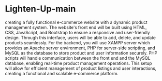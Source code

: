 # Lighten-Up-main
creating a fully functional e-commerce website with a dynamic product management system. The website's front end will be built using HTML, CSS, JavaScript, and Bootstrap to ensure a responsive and user-friendly design. Through this interface, users will be able to add, delete, and update products seamlessly.  For the backend, you will use XAMPP server which provides an Apache server environment, PHP for server-side scripting, and MySQL as the database to store product and user information securely. PHP scripts will handle communication between the front end and the MySQL database, enabling real-time product management operations.  This setup will allow for efficient management of product listings and user interactions, creating a functional and scalable e-commerce platform.
